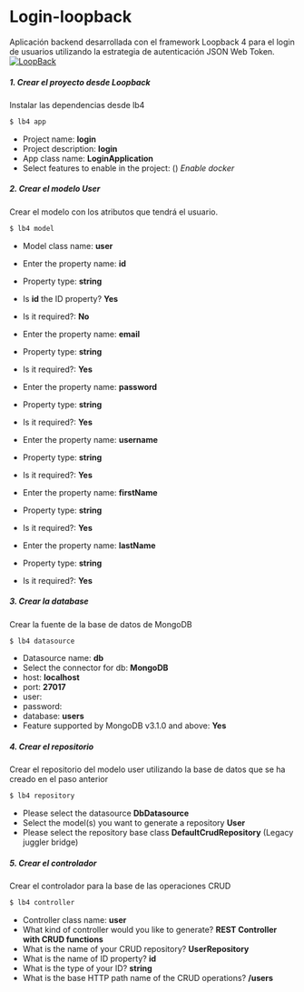 # Login-loopback
Aplicación backend desarrollada con el framework Loopback 4 para el login de usuarios utilizando la estrategia de autenticación JSON Web Token.
[![LoopBack](https://github.com/strongloop/loopback-next/raw/master/docs/site/imgs/branding/Powered-by-LoopBack-Badge-(blue)-@2x.png)](http://loopback.io/)

##### 1. Crear el proyecto desde Loopback
Instalar las dependencias desde lb4
```sh
$ lb4 app
```
  - Project name: **login**
  - Project description: **login**
  - App class name: **LoginApplication**
  - Select features to enable in the project: () *Enable docker*

##### 2. Crear el modelo User
Crear el modelo con los atributos que tendrá el usuario.
```sh
$ lb4 model
```
  - Model class name: **user**
  - Enter the property name: **id**
  - Property type: **string**
  - Is **id** the ID property? **Yes**
  - Is it required?: **No**

  - Enter the property name: **email**
  - Property type: **string**
  - Is it required?: **Yes**

  - Enter the property name: **password**
  - Property type: **string**
  - Is it required?: **Yes**

  - Enter the property name: **username**
  - Property type: **string**
  - Is it required?: **Yes**

  - Enter the property name: **firstName**
  - Property type: **string**
  - Is it required?: **Yes**

  - Enter the property name: **lastName**
  - Property type: **string**
  - Is it required?: **Yes**

##### 3. Crear la database
Crear la fuente de la base de datos de MongoDB
```sh
$ lb4 datasource
```
  - Datasource name: **db**
  - Select the connector for db: **MongoDB**
  - host: **localhost**
  - port: **27017**
  - user:
  - password:
  - database: **users**
  - Feature supported by MongoDB v3.1.0 and above: **Yes**

##### 4. Crear el repositorio
Crear el repositorio del modelo user utilizando la base de datos
que se ha creado en el paso anterior
```sh
$ lb4 repository
```
  - Please select the datasource **DbDatasource**
  - Select the model(s) you want to generate a repository **User**
  - Please select the repository base class **DefaultCrudRepository** (Legacy juggler bridge)

##### 5. Crear el controlador
Crear el controlador para la base de las operaciones CRUD
```sh
$ lb4 controller
```
  - Controller class name: **user**
  - What kind of controller would you like to generate? **REST Controller with CRUD functions**
  - What is the name of your CRUD repository? **UserRepository**
  - What is the name of ID property? **id**
  - What is the type of your ID? **string**
  - What is the base HTTP path name of the CRUD operations? **/users**
